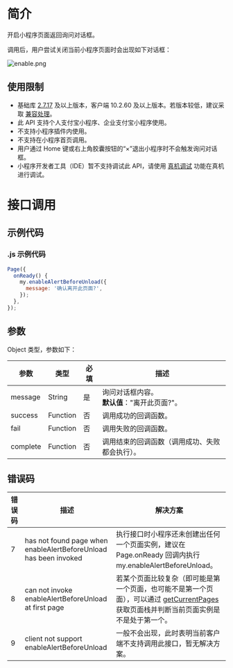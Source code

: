 # 简介

开启小程序页面返回询问对话框。

调用后，用户尝试关闭当前小程序页面时会出现如下对话框：

![enable.png](https://cdn.nlark.com/yuque/0/2022/png/179989/1651127749522-3f26bd66-5891-4368-91dd-8cdbf2ccd36b.png#align=left&display=inline&height=107&margin=%5Bobject%20Object%5D&name=enable.png&originHeight=303&originWidth=849&size=26032&status=done&style=stroke&width=300)

## 使用限制

- 基础库 [2.7.17](https://opendocs.alipay.com/mini/framework/lib-upgrade-v2) 及以上版本，客户端 10.2.60 及以上版本。若版本较低，建议采取 [兼容处理](https://opendocs.alipay.com/mini/framework/compatibility)。
- 此 API 支持个人支付宝小程序、企业支付宝小程序使用。
- 不支持小程序插件内使用。
- 不支持在小程序首页调用。
- 用户通过 Home 键或右上角胶囊按钮的“×”退出小程序时不会触发询问对话框。
- 小程序开发者工具（IDE）暂不支持调试此 API，请使用 [真机调试](https://opendocs.alipay.com/mini/ide/remote-debug) 功能在真机进行调试。

# 接口调用

## 示例代码

### .js 示例代码

```javascript
Page({
  onReady() {
    my.enableAlertBeforeUnload({
      message: '确认离开此页面?',
    });
  },
});
```

## 参数

Object 类型，参数如下：

| **参数** | **类型** | **必填** | **描述** |
| --- | --- | --- | --- |
| message | String | 是 | 询问对话框内容。<br />**默认值**："离开此页面?"。 |
| success | Function | 否 | 调用成功的回调函数。 |
| fail | Function | 否 | 调用失败的回调函数。 |
| complete | Function | 否 | 调用结束的回调函数（调用成功、失败都会执行）。 |

## 错误码

| **错误码** | **描述** | **解决方案** |
| --- | --- | --- |
| 7 | has not found page when enableAlertBeforeUnload has been invoked | 执行接口时小程序还未创建出任何一个页面实例，建议在 Page.onReady 回调内执行 my.enableAlertBeforeUnload。 |
| 8 | can not invoke enableAlertBeforeUnload at first page | 若某个页面比较复杂（即可能是第一个页面，也可能不是第一个页面），可以通过 [getCurrentPages](https://opendocs.alipay.com/mini/framework/getcurrentpages) 获取页面栈并判断当前页面实例是不是处于第一个。 |
| 9 | client not support enableAlertBeforeUnload | 一般不会出现，此时表明当前客户端不支持调用此接口，暂无解决方案。 |

<br />
